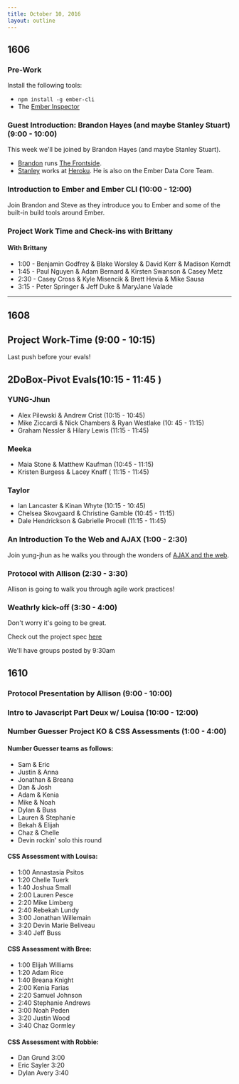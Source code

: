 ```yaml
---
title: October 10, 2016
layout: outline
---
```


## 1606

### Pre-Work

Install the following tools:

- `npm install -g ember-cli`
- The [Ember Inspector](https://chrome.google.com/webstore/detail/ember-inspector/bmdblncegkenkacieihfhpjfppoconhi?hl=en)

### Guest Introduction: Brandon Hayes (and maybe Stanley Stuart) (9:00 - 10:00)

This week we'll be joined by Brandon Hayes (and maybe Stanley Stuart).

- [Brandon](http://twitter.com/tehviking) runs [The Frontside](http://frontside.io).
- [Stanley](http://twitter.com/fivetanley) works at [Heroku](http://heroku.com). He is also on the Ember Data Core Team.

### Introduction to Ember and Ember CLI (10:00 - 12:00)

Join Brandon and Steve as they introduce you to Ember and some of the built-in build tools around Ember.

### Project Work Time and Check-ins with Brittany

#### With Brittany

* 1:00 - Benjamin Godfrey & Blake Worsley & David Kerr & Madison Kerndt
* 1:45 - Paul Nguyen & Adam Bernard & Kirsten Swanson & Casey Metz
* 2:30 - Casey Cross & Kyle Misencik & Brett Hevia & Mike Sausa
* 3:15 - Peter Springer & Jeff Duke & MaryJane Valade

***
## 1608

## Project Work-Time (9:00 - 10:15)

Last push before your evals!

## 2DoBox-Pivot Evals(10:15 - 11:45 )

### YUNG-Jhun

- Alex Pilewski & Andrew Crist (10:15 - 10:45)
- Mike Ziccardi & Nick Chambers & Ryan Westlake (10: 45 - 11:15)
- Graham Nessler & Hilary Lewis (11:15 - 11:45)

### Meeka

- Maia Stone & Matthew Kaufman (10:45 - 11:15)
- Kristen Burgess & Lacey Knaff ( 11:15 - 11:45)

### Taylor

- Ian Lancaster & Kinan Whyte (10:15 - 10:45)
- Chelsea Skovgaard & Christine Gamble (10:45 - 11:15)
- Dale Hendrickson & Gabrielle Procell (11:15 - 11:45)

### An Introduction To the Web and AJAX (1:00 - 2:30)

Join yung-jhun as he walks you through the wonders of [AJAX and the web](http://frontend.turing.io/lessons/intro-to-the-web).

### Protocol with Allison (2:30 - 3:30)

Allison is going to walk you through agile work practices!

### Weathrly kick-off (3:30 - 4:00)

Don't worry it's going to be great.

Check out the project spec [here](http://frontend.turing.io/projects/weathr)

 We'll have groups posted by 9:30am

## 1610

### Protocol Presentation by Allison (9:00 - 10:00)

### Intro to Javascript Part Deux w/ Louisa (10:00 - 12:00)

### Number Guesser Project KO & CSS Assessments (1:00 - 4:00)

#### Number Guesser teams as follows:

- Sam & Eric
- Justin & Anna
- Jonathan & Breana
- Dan & Josh
- Adam & Kenia
- Mike & Noah
- Dylan & Buss
- Lauren & Stephanie
- Bekah & Elijah
- Chaz & Chelle
- Devin rockin' solo this round

#### CSS Assessment with Louisa:

- 1:00 Annastasia Psitos
- 1:20 Chelle Tuerk
- 1:40 Joshua Small
- 2:00 Lauren Pesce
- 2:20 Mike Limberg
- 2:40 Rebekah Lundy
- 3:00 Jonathan Willemain
- 3:20 Devin Marie Beliveau
- 3:40 Jeff Buss

#### CSS Assessment with Bree:

- 1:00 Elijah Williams
- 1:20 Adam Rice
- 1:40 Breana Knight
- 2:00 Kenia Farias
- 2:20 Samuel Johnson
- 2:40 Stephanie Andrews
- 3:00 Noah Peden
- 3:20 Justin Wood
- 3:40 Chaz Gormley

#### CSS Assessment with Robbie:

- Dan Grund 3:00
- Eric Sayler 3:20
- Dylan Avery 3:40
